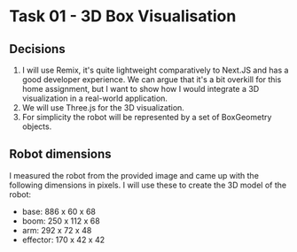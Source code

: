 # Task 01 - 3D Box Visualisation

## Decisions

1. I will use Remix, it's quite lightweight comparatively to Next.JS and has a good developer experience. We can argue that it's a bit overkill for this home assignment, but I want to show how I would integrate a 3D visualization in a real-world application.
2. We will use Three.js for the 3D visualization.
3. For simplicity the robot will be represented by a set of BoxGeometry objects.

## Robot dimensions

I measured the robot from the provided image and came up with the following dimensions in pixels. I will use these to create the 3D model of the robot:

- base: 886 x 60 x 68
- boom: 250 x 112 x 68
- arm: 292 x 72 x 48
- effector: 170 x 42 x 42
